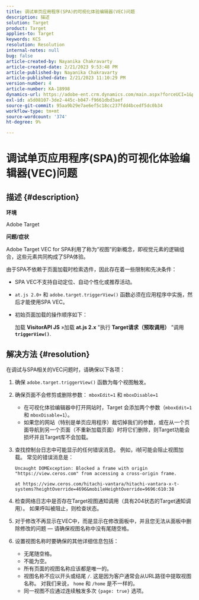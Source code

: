 ```yaml
---
title: 调试单页应用程序(SPA)的可视化体验编辑器(VEC)问题
description: 描述
solution: Target
product: Target
applies-to: Target
keywords: KCS
resolution: Resolution
internal-notes: null
bug: false
article-created-by: Nayanika Chakravarty
article-created-date: 2/21/2023 9:53:48 PM
article-published-by: Nayanika Chakravarty
article-published-date: 2/21/2023 11:10:29 PM
version-number: 4
article-number: KA-18998
dynamics-url: https://adobe-ent.crm.dynamics.com/main.aspx?forceUCI=1&pagetype=entityrecord&etn=knowledgearticle&id=3a0a8733-32b2-ed11-83fe-6045bd006704
exl-id: a5d08107-3de2-445c-b047-f9661dbd3aef
source-git-commit: 95aa9b29e7ae6ef5c18cc237fdd4bcedf5dc0b34
workflow-type: tm+mt
source-wordcount: '374'
ht-degree: 9%

---
```


# 调试单页应用程序(SPA)的可视化体验编辑器(VEC)问题

## 描述 {#description}


<b>环境</b>

Adobe Target

<b>问题/症状</b>

Adobe Target VEC for SPA利用了称为“视图”的新概念，即视觉元素的逻辑组合，这些元素共同构成了SPA体验。

由于SPA不依赖于页面加载时检索选件，因此存在着一些限制和先决条件：

- SPA VEC不支持自动定位、自动个性化或推荐活动。
- `at.js 2.0+` 和 `adobe.target.triggerView()` 函数必须在应用程序中实施，然后才能使用SPA VEC。
- 初始页面加载的操作顺序如下：



  加载 <b>VisitorAPI JS</b> »加载 <b>at.js 2.x</b> &quot;执行 <b>Target请求（预取调用）</b> ”调用 <b>`triggerView()`</b>.



## 解决方法 {#resolution}


在调试与SPA相关的VEC问题时，请确保以下各项：

1. 确保 `adobe.target.triggerView()` 函数为每个视图触发。
2. 确保页面不会修剪或删除参数： `mboxEdit=1` 和 `mboxDisable=1`

   - 在可视化体验编辑器中打开网站时，Target 会添加两个参数（`mboxEdit=1` 和 `mboxDisable=1`）。
   - 如果您的网站（特别是单页应用程序）裁切掉我们的参数，或在从一个页面导航到另一个页面（不重新加载页面）时将它们删除，则Target功能会损坏并且Target库不会加载。
3. 查找控制台日志中可能显示的任何错误消息。 例如，i帧可能会阻止视图加载。 常见的错误消息是：<br>

   ```
   Uncaught DOMException: Blocked a frame with origin "https://view.ceros.com" from accessing a cross-origin frame.
   
   at https://view.ceros.com/hitachi-vantara/hitachi-vantara-x-t-systems?heightOverride=4696&mobileHeightOverride=9696:610:38
   ```

4. 检查网络日志中是否存在Target视图通知调用（具有204状态的Target通知调用）。 如果呼叫被阻止，则检查状态。
5. 对于修改不再显示在VEC中，而是显示在修改面板中，并且您无法从面板中删除修改的问题 — 请确保视图名称中没有尾随空格。
6. 设置视图名称时要确保的其他详细信息包括：
   - 无尾随空格。
   - 不能为空。
   - 所有页面的视图名称应该都是唯一的。
   - 视图名称不应以开头或结尾 `/`. 这是因为客户通常会从URL路径中提取视图名称。 对我们来说， `home` 和 `/home` 是不一样的。
   - 同一视图不应通过连续触发多次 `{page: true}` 选项。
